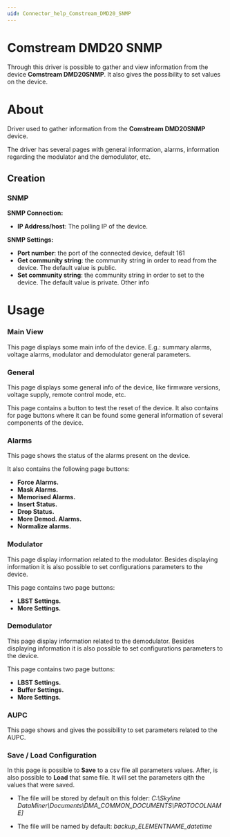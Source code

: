 ```yaml
---
uid: Connector_help_Comstream_DMD20_SNMP
---
```


# Comstream DMD20 SNMP

Through this driver is possible to gather and view information from the device **Comstream DMD20SNMP**. It also gives the possibility to set values on the device.

# About

Driver used to gather information from the **Comstream DMD20SNMP** device.

The driver has several pages with general information, alarms, information regarding the modulator and the demodulator, etc.

## Creation

### SNMP

**SNMP Connection:**

- **IP Address/host**: The polling IP of the device.

**SNMP Settings:**

- **Port number**: the port of the connected device, default 161
- **Get community string**: the community string in order to read from the device. The default value is public.
- **Set community string**: the community string in order to set to the device. The default value is private. Other info

# Usage

### Main View

This page displays some main info of the device. E.g.: summary alarms, voltage alarms, modulator and demodulator general parameters.

### General

This page displays some general info of the device, like firmware versions, voltage supply, remote control mode, etc.

This page contains a button to test the reset of the device. It also contains for page buttons where it can be found some general information of several components of the device.

### Alarms

This page shows the status of the alarms present on the device.

It also contains the following page buttons:

- **Force Alarms.**
- **Mask Alarms.**
- **Memorised Alarms.**
- **Insert Status.**
- **Drop Status.**
- **More Demod. Alarms.**
- **Normalize alarms.**

### Modulator

This page display information related to the modulator. Besides displaying information it is also possible to set configurations parameters to the device.

This page contains two page buttons:

- **LBST Settings.**
- **More Settings.**

### Demodulator

This page display information related to the demodulator. Besides displaying information it is also possible to set configurations parameters to the device.

This page contains two page buttons:

- **LBST Settings.**
- **Buffer Settings.**
- **More Settings.**

### AUPC

This page shows and gives the possibility to set parameters related to the AUPC.

### Save / Load Configuration

In this page is possible to **Save** to a csv file all parameters values. After, is also possible to **Load** that same file. It will set the parameters qith the values that were saved.

- The file will be stored by default on this folder: *C:\Skyline DataMiner\Documents\DMA_COMMON_DOCUMENTS\\PROTOCOLNAME\]*

- The file will be named by default: *backup_ELEMENTNAME_datetime*
